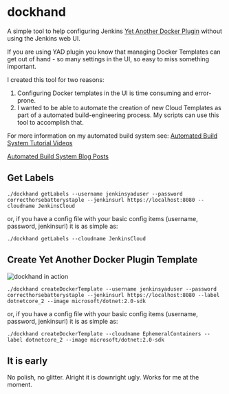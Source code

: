 # dockhand

A simple tool to help configuring Jenkins [Yet Another Docker Plugin](https://plugins.jenkins.io/yet-another-docker-plugin) without using the Jenkins web UI.

If you are using YAD plugin you know that managing Docker Templates can get out of hand - so many settings in the UI, so easy to miss something important.

I created this tool for two reasons:

1. Configuring Docker templates in the UI is time consuming and error-prone.
2. I wanted to be able to automate the creation of new Cloud Templates as part of a automated build-engineering process. My scripts can use this tool to accomplish that.

For more information on my automated build system see:
[Automated Build System Tutorial Videos](https://www.youtube.com/playlist?list=PLJ3o2ZgH1Q-AEZxfcQ5S4Eat7ggaixuXj)

[Automated Build System Blog Posts](https://www.bargelt.com/2016/10/06/automated-build-system-docker-jenkins-azure-go-intro/)


## Get Labels

```shell
./dockhand getLabels --username jenkinsyaduser --password correcthorsebatterystaple --jenkinsurl https://localhost:8080 --cloudname JenkinsCloud
```

or, if you have a config file with your basic config items (username, password, jenkinsurl) it is as simple as:

```shell
./dockhand getLabels --cloudname JenkinsCloud
```

## Create Yet Another Docker Plugin Template

![dockhand in action](https://media.giphy.com/media/3o7WIFH959CSjU2AbS/giphy.gif)

```shell
./dockhand createDockerTemplate --username jenkinsyaduser --password correcthorsebatterystaple --jenkinsurl https://localhost:8080 --label dotnetcore_2 --image microsoft/dotnet:2.0-sdk
```

or, if you have a config file with your basic config items (username, password, jenkinsurl) it is as simple as:

```shell
./dockhand createDockerTemplate --cloudname EphemeralContainers --label dotnetcore_2 --image microsoft/dotnet:2.0-sdk
```

## It is early

No polish, no glitter. Alright it is downright ugly. 
Works for me at the moment.
